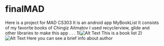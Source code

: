 # finalMAD
Here is a project for MAD CS303
It is an android app MyBookList
It consists of my favorite books of Chingiz Aitmatov
I used recyclerview, glide and other libraries to make this app
.
.
.
1)![Alt Text](https://imgur.com/YeirfmQ.jpg) This is a book list
2)![Alt Text](https://imgur.com/gBskRKU.jpg) Here you can see a brief info about author
